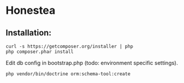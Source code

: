 Honestea
========

Installation:
-------------

    curl -s https://getcomposer.org/installer | php
    php composer.phar install

Edit db config in bootstrap.php (todo: environment specific settings).

    php vendor/bin/doctrine orm:schema-tool:create

